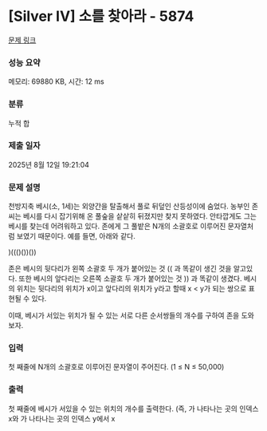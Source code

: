 # [Silver IV] 소를 찾아라 - 5874 

[문제 링크](https://www.acmicpc.net/problem/5874) 

### 성능 요약

메모리: 69880 KB, 시간: 12 ms

### 분류

누적 합

### 제출 일자

2025년 8월 12일 19:21:04

### 문제 설명

<p>천방지축 베시(소, 1세)는 외양간을 탈출해서 풀로 뒤덮인 산등성이에 숨었다. 농부인 존씨는 베시를 다시 잡기위해 온 풀숲을 샅샅히 뒤졌지만 찾지 못하였다. 안타깝게도 그는 베시를 찾는데 어려워하고 있다. 존에게 그 풀밭은 N개의 소괄호로 이루어진 문자열처럼 보였기 때문이다. 예를 들면, 아래와 같다.</p>

<p>)((()())())</p>

<p>존은 베시의 뒷다리가 왼쪽 소괄호 두 개가 붙어있는 것 (( 과 똑같이 생긴 것을 알고있다. 또한 베시의 앞다리는 오른쪽 소괄호 두 개가 붙어있는 것 )) 과 똑같이 생겼다. 베시의 위치는 뒷다리의 위치가 x이고 앞다리의 위치가 y라고 할때 x < y가 되는 쌍으로 표현될 수 있다.</p>

<p>이때, 베시가 서있는 위치가 될 수 있는 서로 다른 순서쌍들의 개수를 구하여 존을 도와보자.</p>

### 입력 

 <p>첫 째줄에 N개의 소괄호로 이루어진 문자열이 주어진다. (1 ≤ N ≤ 50,000)</p>

### 출력 

 <p>첫 째줄에 베시가 서있을 수 있는 위치의 개수를 출력한다. (즉,  가 나타나는 곳의 인덱스 x와 가 나타나는 곳의 인덱스 y에서 x<y가 되는 서로 다른 순서쌍들의 개수를 출력한다.)</p>

